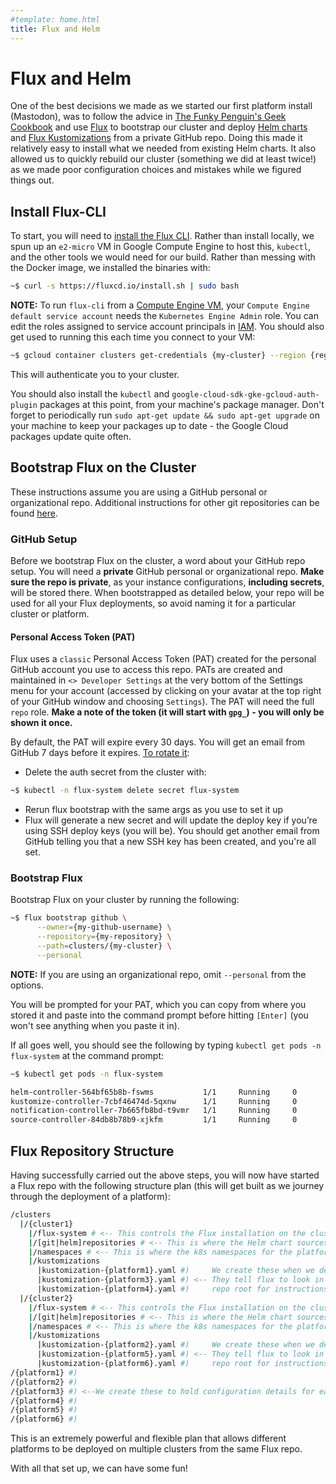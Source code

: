 ```yaml
---
#template: home.html
title: Flux and Helm
---
```


# Flux and Helm

One of the best decisions we made as we started our first platform install (Mastodon), was to follow the advice in [The Funky Penguin's Geek Cookbook](https://geek-cookbook.funkypenguin.co.nz/recipes/kubernetes/mastodon/) and use [Flux](https://fluxcd.io/flux/) to bootstrap our cluster and deploy [Helm charts](https://helm.sh/) and [Flux Kustomizations](https://fluxcd.io/flux/components/kustomize/kustomization/) from a private GitHub repo. Doing this made it relatively easy to install what we needed from existing Helm charts. It also allowed us to quickly rebuild our cluster (something we did at least twice!) as we made poor configuration choices and mistakes while we figured things out.

## Install Flux-CLI

To start, you will need to [install the Flux CLI](https://fluxcd.io/flux/installation/#install-the-flux-cli). Rather than install locally, we spun up an `e2-micro` VM in Google Compute Engine to host this, `kubectl`, and the other tools we would need for our build. Rather than messing with the Docker image, we installed the binaries with:

```bash
~$ curl -s https://fluxcd.io/install.sh | sudo bash
```

**NOTE:** To run `flux-cli` from a [Compute Engine VM](https://cloud.google.com/compute/docs/instances/create-start-instance), your `Compute Engine default service account` needs the `Kubernetes Engine Admin` role. You can edit the roles assigned to service account principals in [IAM](https://cloud.google.com/iam/docs/granting-changing-revoking-access#single-role). You should also get used to running this each time you connect to your VM:

```bash
~$ gcloud container clusters get-credentials {my-cluster} --region {region}
```

This will authenticate you to your cluster.

You should also install the `kubectl` and `google-cloud-sdk-gke-gcloud-auth-plugin` packages at this point, from your machine's package manager. Don't forget to periodically run `sudo apt-get update && sudo apt-get upgrade` on your machine to keep your packages up to date - the Google Cloud packages update quite often.

## Bootstrap Flux on the Cluster

These instructions assume you are using a GitHub personal or organizational repo. Additional instructions for other git repositories can be found [here](https://fluxcd.io/flux/installation/#bootstrap).

### GitHub Setup

Before we bootstrap Flux on the cluster, a word about your GitHub repo setup. You will need a **private** GitHub personal or organizational repo. **Make sure the repo is private**, as your instance configurations, **including secrets**, will be stored there. When bootstrapped as detailed below, your repo will be used for all your Flux deployments, so avoid naming it for a particular cluster or platform.

#### Personal Access Token (PAT)

Flux uses a `classic` Personal Access Token (PAT) created for the personal GitHub account you use to access this repo. PATs are created and maintained in `<> Developer Settings` at the very bottom of the Settings menu for your account (accessed by clicking on your avatar at the top right of your GitHub window and choosing `Settings`). The PAT will need the full `repo` role. **Make a note of the token (it will start with `gpg_`) - you will only be shown it once.**

By default, the PAT will expire every 30 days. You will get an email from GitHub 7 days before it expires. [To rotate it](https://github.com/fluxcd/flux2/discussions/2161):

- Delete the auth secret from the cluster with:
```bash
~$ kubectl -n flux-system delete secret flux-system
```
- Rerun flux bootstrap with the same args as you use to set it up
- Flux will generate a new secret and will update the deploy key if you’re using SSH deploy keys (you will be). You should get another email from GitHub telling you that a new SSH key has been created, and you're all set.

### Bootstrap Flux

Bootstrap Flux on your cluster by running the following:

```bash
~$ flux bootstrap github \
      --owner={my-github-username} \
      --repository={my-repository} \
      --path=clusters/{my-cluster} \
      --personal
```
**NOTE:** If you are using an organizational repo, omit `--personal` from the options.

You will be prompted for your PAT, which you can copy from where you stored it and paste into the command prompt before hitting `[Enter]` (you won't see anything when you paste it in).

If all goes well, you should see the following by typing `kubectl get pods -n flux-system` at the command prompt:

```bash
~$ kubectl get pods -n flux-system

helm-controller-564bf65b8b-fswms           1/1     Running     0
kustomize-controller-7cbf46474d-5qxnw      1/1     Running     0
notification-controller-7b665fb8bd-t9vmr   1/1     Running     0
source-controller-84db8b78b9-xjkfm         1/1     Running     0
```

## Flux Repository Structure

Having successfully carried out the above steps, you will now have started a Flux repo with the following structure plan (this will get built as we journey through the deployment of a platform):

```bash
/clusters
  |/{cluster1}
    |/flux-system # <-- This controls the Flux installation on the cluster
    |/[git|helm]repositories # <-- This is where the Helm chart sources for the platforms are defined
    |/namespaces # <-- This is where the k8s namespaces for the platforms are defined
    |/kustomizations
      |kustomization-{platform1}.yaml #)     We create these when we deploy platforms like Mastodon
      |kustomization-{platform3}.yaml #) <-- They tell flux to look in the matching directory in the
      |kustomization-{platform4}.yaml #)     repo root for instructions
  |/{cluster2}
    |/flux-system # <-- This controls the Flux installation on the cluster
    |/[git|helm]repositories # <-- This is where the Helm chart sources for the platforms are defined
    |/namespaces # <-- This is where the k8s namespaces for the platforms are defined
    |/kustomizations
      |kustomization-{platform2}.yaml #)     We create these when we deploy platforms like Mastodon
      |kustomization-{platform5}.yaml #) <-- They tell flux to look in the matching directory in the
      |kustomization-{platform6}.yaml #)     repo root for instructions               |
/{platform1} #)                                                                       |
/{platform2} #)                                                                       |
/{platform3} #) <--We create these to hold configuration details for each platform <--|
/{platform4} #)
/{platform5} #)
/{platform6} #)
```
This is an extremely powerful and flexible plan that allows different platforms to be deployed on multiple clusters from the same Flux repo.

With all that set up, we can have some fun!